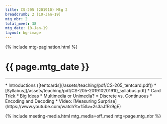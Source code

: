 ```yaml
---
title: CS-205 (201910) Mtg 2
breadcrumb: 2 (10-Jan-19)
mtg_nbr: 2
total_meet: 38
mtg_date: 10-Jan-19
layout: bg-image
---
```

{% include mtg-pagination.html %}
<h1 class="text-center">{{ page.mtg_date }}</h1>
<hr />
* Introductions ([tentcards](/assets/teaching/pdf/CS-205_tentcard.pdf))
* [Syllabus](/assets/teaching/pdf/CS-205-201910201910_syllabus.pdf)
* Card Trick
* Big Ideas
  * Multimedia or Unimedia?
  * Discrete vs. Continuous
  * Encoding and Decoding
* Video: [Measuring Surprise](https://www.youtube.com/watch?t=15&v=2s3aJfRr9gE)

{% include meeting-media.html mtg_media=off_med mtg=page.mtg_nbr %}
